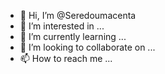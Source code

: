 - 👋 Hi, I’m @Seredoumacenta
- 👀 I’m interested in ...
- 🌱 I’m currently learning ...
- 💞️ I’m looking to collaborate on ...
- 📫 How to reach me ...

<!---
Seredoumacenta/Seredoumacenta is a ✨ special ✨ repository because its `README.md` (this file) appears on your GitHub profile.
You can click the Preview link to take a look at your changes.
--->
